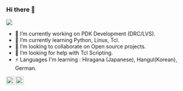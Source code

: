 ### Hi there 👋

![](https://komarev.com/ghpvc/?username=iamkrvikash)

<!--
**iamkrvikash/iamkrvikash** is a ✨ _special_ ✨ repository because its `README.md` (this file) appears on your GitHub profile.
![github stats](https://github-readme-stats.vercel.app/api?username=iamkrvikash&theme=merko&show_icons=true&hide_border=true)
-->

- 🔭 I’m currently working on PDK Development (DRC/LVS).
- 🌱 I’m currently learning Python, Linux, Tcl.
- 👯 I’m looking to collaborate on Open source projects.
- 🤔 I’m looking for help with Tcl Scripting.
- ⚡ Languages I'm learning : Hiragana (Japanese), Hangul(Korean), German. 
 
<a href="https://twitter.com/iamkrvikash">
  <img align="left" alt="Vikash Kumar | Twitter" width="22px" src="https://raw.githubusercontent.com/peterthehan/peterthehan/master/assets/twitter.svg" />
</a>
<a href="https://www.linkedin.com/in/iamkrvikash/">
  <img align="left" alt="Vikash's LinkedIN" width="22px" src="https://raw.githubusercontent.com/peterthehan/peterthehan/master/assets/linkedin.svg" />
</a>
